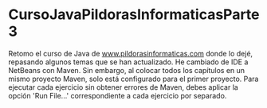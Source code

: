 # CursoJavaPildorasInformaticasParte3

Retomo el curso de Java de www.pildorasinformaticas.com donde lo dejé, repasando algunos temas que se han actualizado. He cambiado de IDE a NetBeans con Maven. Sin embargo, al colocar todos los capítulos en un mismo proyecto Maven, solo está configurado para el primer proyecto. Para ejecutar cada ejercicio sin obtener errores de Maven, debes aplicar la opción 'Run File...' correspondiente a cada ejercicio por separado.